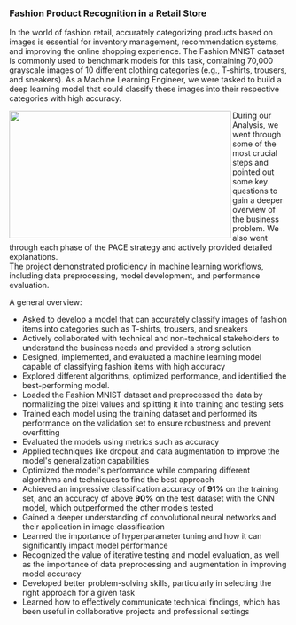 ### Fashion Product Recognition in a Retail Store

In the world of fashion retail, accurately categorizing products based on images is essential for inventory management, recommendation systems, and improving the online shopping experience. The Fashion MNIST dataset is commonly used to benchmark models for this task, containing 70,000 grayscale images of 10 different clothing categories (e.g., T-shirts, trousers, and sneakers). As a Machine Learning Engineer, we were tasked to build a deep learning model that could classify these images into their respective categories with high accuracy.<br>

<img src='https://miro.medium.com/v2/resize:fit:1400/0*LRyHZb_JBpuuNVzd' width="400" height="230" align=left></img>
During our Analysis, we went through some of the most crucial steps and pointed out some key questions to gain a deeper overview of the business problem. We also went through each phase of the PACE strategy and actively provided detailed explanations.<br>
The project demonstrated proficiency in machine learning workflows, including data preprocessing, model development, and performance evaluation.

A general overview:
- Asked to develop a model that can accurately classify images of fashion items into categories such as T-shirts, trousers, and sneakers
- Actively collaborated with technical and non-technical stakeholders to understand the business needs and provided a strong solution
- Designed, implemented, and evaluated a machine learning model capable of classifying fashion items with high accuracy
- Explored different algorithms, optimized performance, and identified the best-performing model.
- Loaded the Fashion MNIST dataset and preprocessed the data by normalizing the pixel values and splitting it into training and testing sets
- Trained each model using the training dataset and performed its performance on the validation set to ensure robustness and prevent overfitting
- Evaluated the models using metrics such as accuracy
- Applied techniques like dropout and data augmentation to improve the model's generalization capabilities
- Optimized the model's performance while comparing different algorithms and techniques to find the best approach
- Achieved an impressive classification accuracy of **91%** on the training set, and an accuracy of above **90%** on the test dataset with the CNN model, which outperformed the other models tested
- Gained a deeper understanding of convolutional neural networks and their application in image classification
- Learned the importance of hyperparameter tuning and how it can significantly impact model performance
- Recognized the value of iterative testing and model evaluation, as well as the importance of data preprocessing and augmentation in improving model accuracy
- Developed better problem-solving skills, particularly in selecting the right approach for a given task
- Learned how to effectively communicate technical findings, which has been useful in collaborative projects and professional settings
